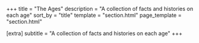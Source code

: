 ﻿+++
title = "The Ages"
description = "A collection of facts and histories on each age"
sort_by = "title"
template = "section.html"
page_template = "section.html"

[extra]
subtitle = "A collection of facts and histories on each age"
+++
